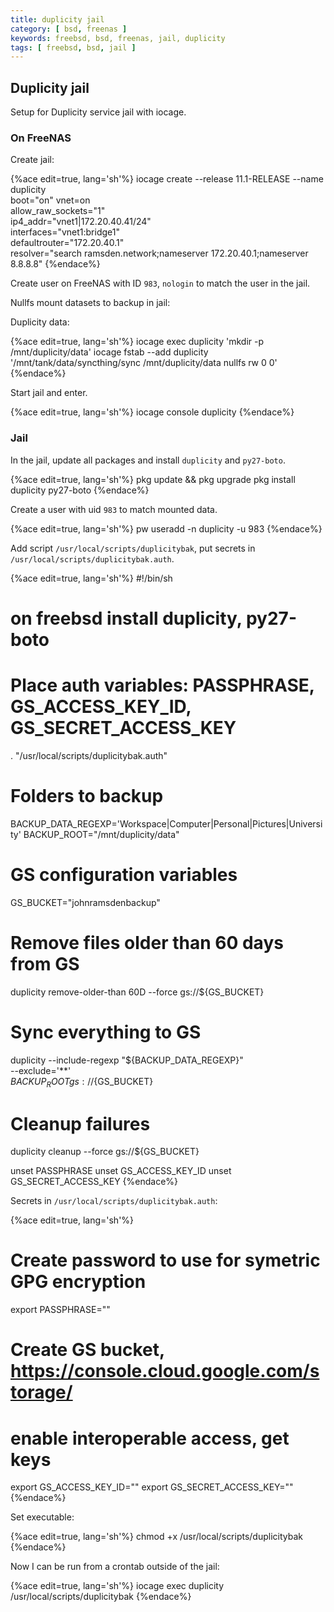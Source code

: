 ```yaml
---
title: duplicity jail
category: [ bsd, freenas ]
keywords: freebsd, bsd, freenas, jail, duplicity
tags: [ freebsd, bsd, jail ]
---
```


## Duplicity jail

Setup for Duplicity service jail with iocage.

### On FreeNAS

Create jail:

{%ace edit=true, lang='sh'%}
iocage create --release 11.1-RELEASE --name duplicity \
          boot="on" vnet=on \
          allow_raw_sockets="1" \
          ip4_addr="vnet1|172.20.40.41/24" \
          interfaces="vnet1:bridge1" \
          defaultrouter="172.20.40.1" \
          resolver="search ramsden.network;nameserver 172.20.40.1;nameserver 8.8.8.8"
{%endace%}

Create user on FreeNAS with ID `983`, `nologin` to match the user in the jail.

Nullfs mount datasets to backup in jail:

Duplicity data:

{%ace edit=true, lang='sh'%}
iocage exec duplicity 'mkdir -p /mnt/duplicity/data'
iocage fstab --add duplicity '/mnt/tank/data/syncthing/sync /mnt/duplicity/data nullfs rw 0 0'
{%endace%}

Start jail and enter.

{%ace edit=true, lang='sh'%}
iocage console duplicity
{%endace%}

### Jail

In the jail, update all packages and install ```duplicity``` and `py27-boto`.

{%ace edit=true, lang='sh'%}
pkg update && pkg upgrade
pkg install duplicity py27-boto
{%endace%}

Create a user with uid `983` to match mounted data.

{%ace edit=true, lang='sh'%}
pw useradd -n duplicity -u 983
{%endace%}

Add script `/usr/local/scripts/duplicitybak`, put secrets in `/usr/local/scripts/duplicitybak.auth`.

{%ace edit=true, lang='sh'%}
#!/bin/sh

# on freebsd install duplicity, py27-boto

# Place auth variables: PASSPHRASE, GS_ACCESS_KEY_ID, GS_SECRET_ACCESS_KEY
. "/usr/local/scripts/duplicitybak.auth"

# Folders to backup
BACKUP_DATA_REGEXP='Workspace|Computer|Personal|Pictures|University'
BACKUP_ROOT="/mnt/duplicity/data"

# GS configuration variables
GS_BUCKET="johnramsdenbackup"

# Remove files older than 60 days from GS
duplicity remove-older-than 60D --force gs://${GS_BUCKET}

# Sync everything to GS
duplicity --include-regexp "${BACKUP_DATA_REGEXP}" \
          --exclude='**' \
          ${BACKUP_ROOT} gs://${GS_BUCKET}

# Cleanup failures
duplicity cleanup --force gs://${GS_BUCKET}

unset PASSPHRASE
unset GS_ACCESS_KEY_ID
unset GS_SECRET_ACCESS_KEY
{%endace%}

Secrets in `/usr/local/scripts/duplicitybak.auth`:

{%ace edit=true, lang='sh'%}
# Create password to use for symetric GPG encryption
export PASSPHRASE=""

# Create GS bucket, https://console.cloud.google.com/storage/
# enable interoperable access, get keys
export GS_ACCESS_KEY_ID=""
export GS_SECRET_ACCESS_KEY=""
{%endace%}

Set executable:

{%ace edit=true, lang='sh'%}
chmod +x /usr/local/scripts/duplicitybak
{%endace%}

Now I can be run from a crontab outside of the jail: 

{%ace edit=true, lang='sh'%}
iocage exec duplicity /usr/local/scripts/duplicitybak
{%endace%}
